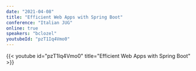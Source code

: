 ```yaml
---
date: "2021-04-08"
title: "Efficient Web Apps with Spring Boot"
conference: "Italian JUG"
online: true
speakers: "bclozel"
youtubeId: "pzT1Iq4Vmo0"
---
```


{{< youtube id="pzT1Iq4Vmo0" title="Efficient Web Apps with Spring Boot" >}} 
